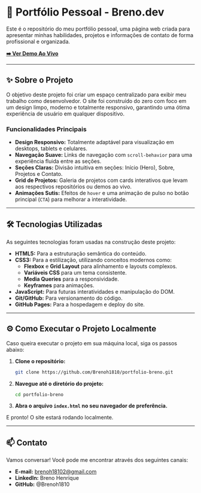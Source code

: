 # 🚀 Portfólio Pessoal - Breno.dev

Este é o repositório do meu portfólio pessoal, uma página web criada para apresentar minhas habilidades, projetos e informações de contato de forma profissional e organizada.

**[➡️ Ver Demo Ao Vivo](https://brenoh1810.github.io/portfolio-breno/)**


---

## ✨ Sobre o Projeto

O objetivo deste projeto foi criar um espaço centralizado para exibir meu trabalho como desenvolvedor. O site foi construído do zero com foco em um design limpo, moderno e totalmente responsivo, garantindo uma ótima experiência de usuário em qualquer dispositivo.

### Funcionalidades Principais
- **Design Responsivo:** Totalmente adaptável para visualização em desktops, tablets e celulares.
- **Navegação Suave:** Links de navegação com `scroll-behavior` para uma experiência fluida entre as seções.
- **Seções Claras:** Divisão intuitiva em seções: Início (Hero), Sobre, Projetos e Contato.
- **Grid de Projetos:** Galeria de projetos com cards interativos que levam aos respectivos repositórios ou demos ao vivo.
- **Animações Sutis:** Efeitos de `hover` e uma animação de pulso no botão principal (`CTA`) para melhorar a interatividade.

---

## 🛠️ Tecnologias Utilizadas

As seguintes tecnologias foram usadas na construção deste projeto:

- **HTML5:** Para a estruturação semântica do conteúdo.
- **CSS3:** Para a estilização, utilizando conceitos modernos como:
  - **Flexbox** e **Grid Layout** para alinhamento e layouts complexos.
  - **Variáveis CSS** para um tema consistente.
  - **Media Queries** para a responsividade.
  - **Keyframes** para animações.
- **JavaScript:** Para futuras interatividades e manipulação do DOM.
- **Git/GitHub:** Para versionamento do código.
- **GitHub Pages:** Para a hospedagem e deploy do site.

---

## ⚙️ Como Executar o Projeto Localmente

Caso queira executar o projeto em sua máquina local, siga os passos abaixo:

1. **Clone o repositório:**
   ```bash
   git clone https://github.com/Brenoh1810/portfolio-breno.git
   ```

2. **Navegue até o diretório do projeto:**
   ```bash
   cd portfolio-breno
   ```

3. **Abra o arquivo `index.html` no seu navegador de preferência.**

E pronto! O site estará rodando localmente.

---

## 📫 Contato

Vamos conversar! Você pode me encontrar através dos seguintes canais:

- **E-mail:** brenoh18102@gmail.com
- **LinkedIn:** Breno Henrique
- **GitHub:** @Brenoh1810